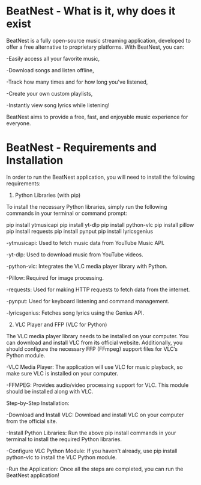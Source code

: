 # BeatNest - What is it, why does it exist

BeatNest is a fully open-source music streaming application, developed to offer a free alternative to proprietary platforms.
With BeatNest, you can:

  -Easily access all your favorite music,

  -Download songs and listen offline,

  -Track how many times and for how long you've listened,

  -Create your own custom playlists,

  -Instantly view song lyrics while listening!

BeatNest aims to provide a free, fast, and enjoyable music experience for everyone.

# BeatNest - Requirements and Installation

In order to run the BeatNest application, you will need to install the following requirements:
1. Python Libraries (with pip)

To install the necessary Python libraries, simply run the following commands in your terminal or command prompt:

pip install ytmusicapi
pip install yt-dlp
pip install python-vlc
pip install pillow
pip install requests
pip install pynput
pip install lyricsgenius

  -ytmusicapi: Used to fetch music data from YouTube Music API.

  -yt-dlp: Used to download music from YouTube videos.

  -python-vlc: Integrates the VLC media player library with Python.

  -Pillow: Required for image processing.

  -requests: Used for making HTTP requests to fetch data from the internet.

  -pynput: Used for keyboard listening and command management.

  -lyricsgenius: Fetches song lyrics using the Genius API.

2. VLC Player and FFP (VLC for Python)

The VLC media player library needs to be installed on your computer. You can download and install VLC from its official website. Additionally, you should configure the necessary FFP (FFmpeg) support files for VLC’s Python module.

  -VLC Media Player: The application will use VLC for music playback, so make sure VLC is installed on your computer.

  -FFMPEG: Provides audio/video processing support for VLC. This module should be installed along with VLC.

Step-by-Step Installation:

  -Download and Install VLC: Download and install VLC on your computer from the official site.

  -Install Python Libraries: Run the above pip install commands in your terminal to install the required Python libraries.

  -Configure VLC Python Module: If you haven't already, use pip install python-vlc to install the VLC Python module.

  -Run the Application: Once all the steps are completed, you can run the BeatNest application!
